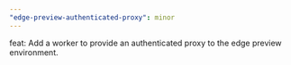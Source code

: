 ```yaml
---
"edge-preview-authenticated-proxy": minor
---
```


feat: Add a worker to provide an authenticated proxy to the edge preview environment.
